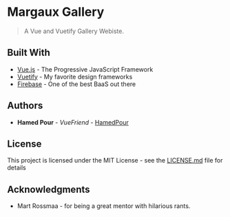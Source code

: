 # Margaux Gallery

> A Vue and Vuetify Gallery Webiste.

## Built With

* [Vue.js](https://vuejs.org/) - The Progressive JavaScript Framework
* [Vuetify](https://vuetifyjs.com/) - My favorite design frameworks
* [Firebase](https://firebase.google.com/) - One of the best BaaS out there

## Authors

* **Hamed Pour** - *VueFriend* - [HamedPour](https://github.com/HamedPour)


## License

This project is licensed under the MIT License - see the [LICENSE.md](LICENSE.md) file for details

## Acknowledgments

* Mart Rossmaa - for being a great mentor with hilarious rants.
